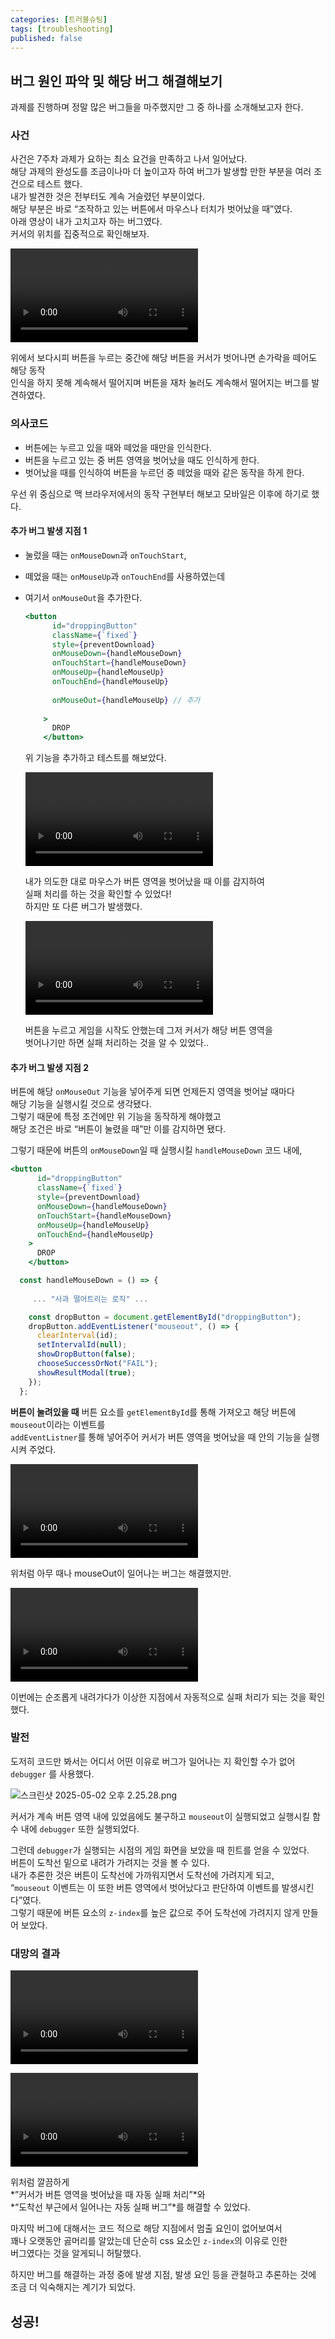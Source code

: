 ```yaml
---
categories: [트러블슈팅]
tags: [troubleshooting]
published: false
---
```


## 버그 원인 파악 및 해당 버그 해결해보기

과제를 진행하며 정말 많은 버그들을 마주했지만 그 중 하나를 소개해보고자 한다.

### 사건

사건은 7주차 과제가 요하는 최소 요건을 만족하고 나서 일어났다.  
해당 과제의 완성도를 조금이나마 더 높이고자 하여 버그가 발생할 만한 부분을 여러 조건으로 테스트 했다.  
내가 발견한 것은 전부터도 계속 거슬렸던 부분이었다.  
해당 부분은 바로 “조작하고 있는 버튼에서 마우스나 터치가 벗어났을 때”였다.  
아래 영상이 내가 고치고자 하는 버그였다.  
커서의 위치를 집중적으로 확인해보자.  

<video src="/assets/img/troubleshooting-14.mov" controls style="max-width: 100%; height: auto;"></video>

위에서 보다시피 버튼을 누르는 중간에 해당 버튼을 커서가 벗어나면 손가락을 떼어도 해당 동작  
인식을 하지 못해 계속해서 떨어지며 버튼을 재차 눌러도 계속해서 떨어지는 버그를 발견하였다.

### 의사코드

- 버튼에는 누르고 있을 때와 떼었을 때만을 인식한다.
- 버튼을 누르고 있는 중 버튼 영역을 벗어났을 때도 인식하게 한다.
- 벗어났을 때를 인식하여 버튼을 누르던 중 떼었을 때와 같은 동작을 하게 한다.

우선 위 중심으로 맥 브라우저에서의 동작 구현부터 해보고 모바일은 이후에 하기로 했다.

#### 추가 버그 발생 지점 1

- 눌렀을 때는 `onMouseDown`과 `onTouchStart`,
- 떼었을 때는 `onMouseUp`과 `onTouchEnd`를 사용하였는데
- 여기서 `onMouseOut`을 추가한다.
    
    ```jsx
    <button
          id="droppingButton"
          className={`fixed`}
          style={preventDownload}
          onMouseDown={handleMouseDown}
          onTouchStart={handleMouseDown}
          onMouseUp={handleMouseUp}
          onTouchEnd={handleMouseUp}
          
          onMouseOut={handleMouseUp} // 추가
          
        >
          DROP
        </button>
    ```
    
    위 기능을 추가하고 테스트를 해보았다.
    
    <video src="/assets/img/troubleshooting-15.mov" controls style="max-width: 100%; height: auto;"></video>
    
    내가 의도한 대로 마우스가 버튼 영역을 벗어났을 때 이를 감지하여  
    실패 처리를 하는 것을 확인할 수 있었다!  
    하지만 또 다른 버그가 발생했다.
    
    <video src="/assets/img/troubleshooting-16.mov" controls style="max-width: 100%; height: auto;"></video>
    
    버튼을 누르고 게임을 시작도 안했는데 그저 커서가 해당 버튼 영역을  
    벗어나기만 하면 실패 처리하는 것을 알 수 있었다..
    

#### 추가 버그 발생 지점 2

버튼에 해당 `onMouseOut` 기능을 넣어주게 되면 언제든지 영역을 벗어날 때마다  
해당 기능을 실행시킬 것으로 생각됐다.  
그렇기 때문에 특정 조건에만 위 기능을 동작하게 해야했고  
해당 조건은 바로 “버튼이 눌렸을 때”만 이를 감지하면 됐다.

그렇기 때문에 버튼의 `onMouseDown`일 때 실행시킬 `handleMouseDown` 코드 내에,

```jsx
<button
      id="droppingButton"
      className={`fixed`}
      style={preventDownload}
      onMouseDown={handleMouseDown}
      onTouchStart={handleMouseDown}
      onMouseUp={handleMouseUp}
      onTouchEnd={handleMouseUp}
    >
      DROP
    </button>
```

```jsx
  const handleMouseDown = () => {
     
     ... "사과 떨어트리는 로직" ...

    const dropButton = document.getElementById("droppingButton");
    dropButton.addEventListener("mouseout", () => {
      clearInterval(id);
      setIntervalId(null);
      showDropButton(false);
      chooseSuccessOrNot("FAIL");
      showResultModal(true);
    });
  };
```

**버튼이 눌려있을 때** 버튼 요소를 `getElementById`를 통해 가져오고 해당 버튼에 `mouseout`이라는 이벤트를  
`addEventListner`를 통해 넣어주어 커서가 버튼 영역을 벗어났을 때 안의 기능을 실행시켜 주었다.

<video src="/assets/img/troubleshooting-17.mov" controls style="max-width: 100%; height: auto;"></video>

위처럼 아무 때나 mouseOut이 일어나는 버그는 해결했지만.

<video src="/assets/img/troubleshooting-18.mov" controls style="max-width: 100%; height: auto;"></video>

이번에는 순조롭게 내려가다가 이상한 지점에서 자동적으로 실패 처리가
되는 것을 확인했다.

### 발전

도저히 코드만 봐서는 어디서 어떤 이유로 버그가 일어나는 지 확인할 수가 없어 `debugger` 를 사용했다.

![스크린샷 2025-05-02 오후 2.25.28.png](/assets/img/troubleshooting-19.png)

커서가 계속 버튼 영역 내에 있었음에도 불구하고 `mouseout`이 실행되었고 실행시킬 함수 내에 `debugger` 또한  실행되었다. 

그런데 `debugger`가 실행되는 시점의 게임 화면을 보았을 때 힌트를 얻을 수 있었다.  
버튼이 도착선 밑으로 내려가 가려지는 것을 볼 수 있다.  
내가 추론한 것은 버튼이 도착선에 가까워지면서 도착선에 가려지게 되고,  
“`mouseout` 이벤트는 이 또한 버튼 영역에서 벗어났다고 판단하여 이벤트를 발생시킨다”였다.  
그렇기 때문에 버튼 요소의 `z-index`를 높은 값으로 주어 도착선에 가려지지 않게 만들어 보았다.

### 대망의 결과

<video src="/assets/img/troubleshooting-20.mov" controls style="max-width: 100%; height: auto;"></video>


<video src="/assets/img/troubleshooting-21.mov" controls style="max-width: 100%; height: auto;"></video>

위처럼 깔끔하게  
 *”커서가 버튼 영역을 벗어났을 때 자동 실패 처리”*와  
*“도착선 부근에서 일어나는 자동 실패 버그”*를 해결할 수 있었다.

마지막 버그에 대해서는 코드 적으로 해당 지점에서 멈출 요인이 없어보여서  
꽤나 오랫동안 곯머리를 알았는데 단순히 css 요소인 `z-index`의 이유로 인한  
버그였다는 것을 알게되니 허탈했다.

하지만 버그를 해결하는 과정 중에 발생 지점, 발생 요인 등을 관철하고 추론하는 것에  
조금 더 익숙해지는 계기가 되었다.

## 성공!